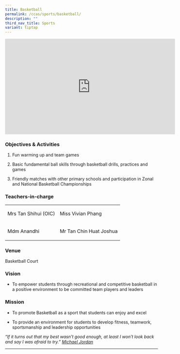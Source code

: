 ```yaml
---
title: Basketball
permalink: /ccas/sports/basketball/
description: ""
third_nav_title: Sports
variant: tiptap
---
```

<div class="iframe-wrapper">
<iframe height="315" width="560" allowfullscreen="true" frameborder="0" src="https://www.youtube.com/embed/rov872Oxdz0?si=5bT1-TC_Blny7FZ-"></iframe>
</div>
<h3>Objectives &amp; Activities</h3>
<ol data-tight="true" class="tight">
<li>
<p>Fun warming up and team games</p>
</li>
<li>
<p>Basic fundamental ball skills through basketball drills, practices and
games</p>
</li>
<li>
<p>Friendly matches with other primary schools and participation in Zonal
and National Basketball Championships</p>
</li>
</ol>
<h3>Teachers-in-charge</h3>
<table style="minWidth: 50px">
<colgroup>
<col>
<col>
</colgroup>
<tbody>
<tr>
<td rowspan="1" colspan="1">
<p>Mrs Tan Shihui (OIC)</p>
</td>
<td rowspan="1" colspan="1">
<p>Miss Vivian Phang</p>
</td>
</tr>
<tr>
<td rowspan="1" colspan="1">
<p>Mdm Anandhi</p>
</td>
<td rowspan="1" colspan="1">
<p>Mr Tan Chin Huat Joshua</p>
</td>
</tr>
</tbody>
</table>
<p></p>
<h3>Venue</h3>
<p>Basketball Court</p>
<h3>Vision</h3>
<ul data-tight="true" class="tight">
<li>
<p>To empower students through recreational and competitive basketball in
a positive environment to be committed team players and leaders</p>
</li>
</ul>
<h3>Mission</h3>
<ul data-tight="true" class="tight">
<li>
<p>To promote Basketball as a sport that students can enjoy and excel</p>
</li>
<li>
<p>To provide an environment for students to develop fitness, teamwork, sportsmanship
and leadership opportunities</p>
</li>
</ul>
<p><em>“If it turns out that my best wasn’t good enough, at least I won’t look back and say I was afraid to try.” <u>Michael Jordan</u></em>
</p>
<hr>
<p></p>